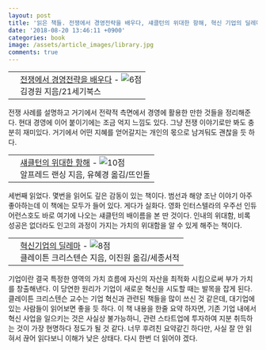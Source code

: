 ```yaml
---
layout: post
title: '읽은 책들. 전쟁에서 경영전략을 배우다, 섀클턴의 위대한 항해, 혁신 기업의 딜레마'
date: '2018-08-20 13:46:11 +0900'
categories: book
image: /assets/article_images/library.jpg
comments: true
---
```


<div class="ttbReview"><table><tbody><tr><td><a href="http://www.aladin.co.kr/shop/wproduct.aspx?ItemId=57704749&amp;ttbkey=ttbgsong791557003&amp;COPYPaper=1" target="_blank"><img src="http://image.aladin.co.kr/product/5770/47/cover/8950958899_1.jpg" alt="" border="0"/></a></td><td align="left"  style="vertical-align:top;"><a href="http://www.aladin.co.kr/shop/wproduct.aspx?ItemId=57704749&amp;ttbkey=ttbgsong791557003&amp;COPYPaper=1" target="_blank" class="aladdin_title">전쟁에서 경영전략을 배우다</a> - <img src="http://image.aladin.co.kr/img/common/star_s6.gif" border="0" alt="6점" /><br/>김경원 지음/21세기북스</td></tr></tbody></table></div>

전쟁 사례를 설명하고 거기에서 전략적 측면에서 경영에 활용한 만한 것들을 정리해준다. 현대 경영에 이어 붙이기에는 조금 억지 느낌도 있다. 그냥 전쟁 이야기로만 봐도 충분히 재미있다. 거기에서 어떤 지혜를 얻어갈지는 개인의 몫으로 남겨둬도 괜찮을 듯 하다.

<div class="ttbReview"><table><tbody><tr><td><a href="http://www.aladin.co.kr/shop/wproduct.aspx?ItemId=276314&amp;ttbkey=ttbgsong791557003&amp;COPYPaper=1" target="_blank"><img src="http://image.aladin.co.kr/product/27/63/cover/8986183536_2.jpg" alt="" border="0"/></a></td><td align="left"  style="vertical-align:top;"><a href="http://www.aladin.co.kr/shop/wproduct.aspx?ItemId=276314&amp;ttbkey=ttbgsong791557003&amp;COPYPaper=1" target="_blank" class="aladdin_title">섀클턴의 위대한 항해</a> - <img src="http://image.aladin.co.kr/img/common/star_s10.gif" border="0" alt="10점" /><br/>알프레드 랜싱 지음, 유혜경 옮김/뜨인돌</td></tr></tbody></table></div>

세번째 읽었다. 몇번을 읽어도 깊은 감동이 있는 책이다. 범선과 해양 조난 이야기 아주 좋아하는데 이 책에는 모두가 들어 있다. 게다가 실화다. 영화 인터스텔라의 우주선 인듀어런스호도 바로 여기에 나오는 섀클턴의 배이름을 본 딴 것이다. 인내의 위대함, 비록 성공은 없더라도 인고의 과정이 가지는 가치의 위대함을 알 수 있게 해주는 책이다.

<div class="ttbReview"><table><tbody><tr><td><a href="http://www.aladin.co.kr/shop/wproduct.aspx?ItemId=4152397&amp;ttbkey=ttbgsong791557003&amp;COPYPaper=1" target="_blank"><img src="http://image.aladin.co.kr/product/415/23/cover/8984073040_1.jpg" alt="" border="0"/></a></td><td align="left"  style="vertical-align:top;"><a href="http://www.aladin.co.kr/shop/wproduct.aspx?ItemId=4152397&amp;ttbkey=ttbgsong791557003&amp;COPYPaper=1" target="_blank" class="aladdin_title">혁신기업의 딜레마</a> - <img src="http://image.aladin.co.kr/img/common/star_s8.gif" border="0" alt="8점" /><br/>클레이튼 크리스텐슨 지음, 이진원 옮김/세종서적</td></tr></tbody></table></div>

기업이란 결국 특정한 영역의 가치 흐름에 자신의 자산을 최적화 시킴으로써 부가 가치를 창출해낸다. 이 당연한 원리가 기업이 새로운 혁신을 시도할 때는 발목을 잡게 된다. 클레이튼 크리스텐슨 교수는 기업 혁신과 관련된 책들을 많이 쓰신 것 같은데, 대기업에 있는 사람들이 읽어보면 좋을 듯 하다. 이 책 내용을 한줄 요약 하자면, 기존 기업 내에서 혁신 사업을 일으키는 것은 사실상 불가능하니, 관련 스타트업에 투자하여 지분 취득하는 것이 가장 현명하다 정도가 될 것 같다. 너무 후려친 요약같긴 하다만, 사실 잘 안 읽혀서 끊어 읽다보니 이해가 낮은 상태다. 다시 한번 더 읽어야 겠다.
